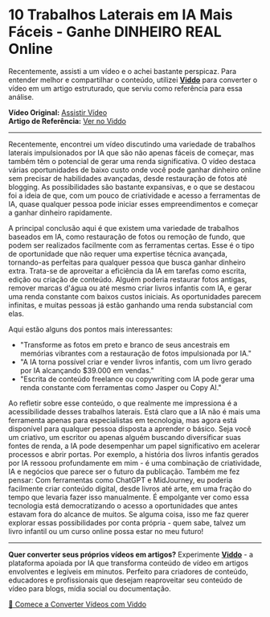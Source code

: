 # 10 Trabalhos Laterais em IA Mais Fáceis - Ganhe DINHEIRO REAL Online

Recentemente, assisti a um vídeo e o achei bastante perspicaz. Para entender melhor e compartilhar o conteúdo, utilizei **[Viddo](https://viddo.pro/)** para converter o vídeo em um artigo estruturado, que serviu como referência para essa análise.

**Vídeo Original:** [Assistir Vídeo](https://www.youtube.com/watch?v=LtXsj8xiWV0)  
**Artigo de Referência:** [Ver no Viddo](https://viddo.pro/zh/video-result/11cc1b9a-2da5-42cb-85aa-8c11a6eec12a)

---

Recentemente, encontrei um vídeo discutindo uma variedade de trabalhos laterais impulsionados por IA que são não apenas fáceis de começar, mas também têm o potencial de gerar uma renda significativa. O vídeo destaca várias oportunidades de baixo custo onde você pode ganhar dinheiro online sem precisar de habilidades avançadas, desde restauração de fotos até blogging. As possibilidades são bastante expansivas, e o que se destacou foi a ideia de que, com um pouco de criatividade e acesso a ferramentas de IA, quase qualquer pessoa pode iniciar esses empreendimentos e começar a ganhar dinheiro rapidamente.

A principal conclusão aqui é que existem uma variedade de trabalhos baseados em IA, como restauração de fotos ou remoção de fundo, que podem ser realizados facilmente com as ferramentas certas. Esse é o tipo de oportunidade que não requer uma expertise técnica avançada, tornando-as perfeitas para qualquer pessoa que busca ganhar dinheiro extra. Trata-se de aproveitar a eficiência da IA em tarefas como escrita, edição ou criação de conteúdo. Alguém poderia restaurar fotos antigas, remover marcas d'água ou até mesmo criar livros infantis com IA, e gerar uma renda constante com baixos custos iniciais. As oportunidades parecem infinitas, e muitas pessoas já estão ganhando uma renda substancial com elas.

Aqui estão alguns dos pontos mais interessantes:

- "Transforme as fotos em preto e branco de seus ancestrais em memórias vibrantes com a restauração de fotos impulsionada por IA."
- "A IA torna possível criar e vender livros infantis, com um livro gerado por IA alcançando $39.000 em vendas."
- "Escrita de conteúdo freelance ou copywriting com IA pode gerar uma renda constante com ferramentas como Jasper ou Copy AI."

Ao refletir sobre esse conteúdo, o que realmente me impressiona é a acessibilidade desses trabalhos laterais. Está claro que a IA não é mais uma ferramenta apenas para especialistas em tecnologia, mas agora está disponível para qualquer pessoa disposta a aprender o básico. Seja você um criativo, um escritor ou apenas alguém buscando diversificar suas fontes de renda, a IA pode desempenhar um papel significativo em acelerar processos e abrir portas. Por exemplo, a história dos livros infantis gerados por IA ressoou profundamente em mim - é uma combinação de criatividade, IA e negócios que parece ser o futuro da publicação. Também me fez pensar: Com ferramentas como ChatGPT e MidJourney, eu poderia facilmente criar conteúdo digital, desde livros até arte, em uma fração do tempo que levaria fazer isso manualmente. É empolgante ver como essa tecnologia está democratizando o acesso a oportunidades que antes estavam fora do alcance de muitos. Se alguma coisa, isso me faz querer explorar essas possibilidades por conta própria - quem sabe, talvez um livro infantil ou um curso online possa estar no meu futuro!

---

**Quer converter seus próprios vídeos em artigos?** Experimente **[Viddo](https://viddo.pro/)** - a plataforma apoiada por IA que transforma conteúdo de vídeo em artigos envolventes e legíveis em minutos. Perfeito para criadores de conteúdo, educadores e profissionais que desejam reaproveitar seu conteúdo de vídeo para blogs, mídia social ou documentação.

[🚀 Comece a Converter Vídeos com Viddo](https://viddo.pro/)